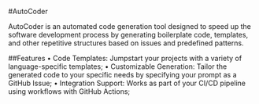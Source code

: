 #AutoCoder

AutoCoder is an automated code generation tool designed to speed up the software development process by generating boilerplate code, templates, and other repetitive structures based on issues and predefined patterns.

##Features 
• Code Templates: Jumpstart your projects with a variety of language-specific templates;
• Customizable Generation: Tailor the generated code to your specific needs by specifying your prompt as a
GitHub Issue;
• Integration Support: Works as part of your CI/CD pipeline using workflows with GitHub Actions;